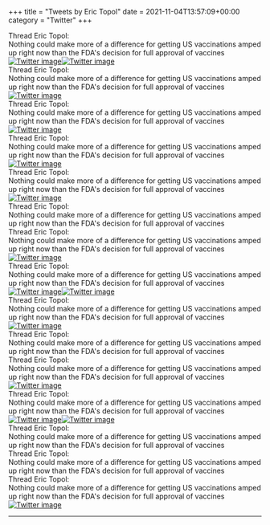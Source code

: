 +++
title = "Tweets by Eric Topol" 
date = 2021-11-04T13:57:09+00:00
category = "Twitter"
+++
<div class="tweet"> 
<div class="profile"> 
Thread Eric Topol: 
</div> 
<div class="tweet-content">Nothing could make more of a difference for getting US vaccinations amped up right now than the FDA's decision for full approval of vaccines</div></div><a href="FDWqtwLVIAkVnBG.jpg"  ><img src="FDWqtwLVIAkVnBG.jpg" alt="Twitter image" ></img></a><a href="FDWrTRCUcBUX5VU.jpg"  ><img src="FDWrTRCUcBUX5VU.jpg" alt="Twitter image" ></img></a><div class="tweet"> 
<div class="profile"> 
Thread Eric Topol: 
</div> 
<div class="tweet-content">Nothing could make more of a difference for getting US vaccinations amped up right now than the FDA's decision for full approval of vaccines</div></div><a href="FDWtd2sUYAkRIcY.jpg"  ><img src="FDWtd2sUYAkRIcY.jpg" alt="Twitter image" ></img></a><div class="tweet"> 
<div class="profile"> 
Thread Eric Topol: 
</div> 
<div class="tweet-content">Nothing could make more of a difference for getting US vaccinations amped up right now than the FDA's decision for full approval of vaccines</div></div><a href="FDW1vhNVcAkzhS5.jpg"  ><img src="FDW1vhNVcAkzhS5.jpg" alt="Twitter image" ></img></a><div class="tweet"> 
<div class="profile"> 
Thread Eric Topol: 
</div> 
<div class="tweet-content">Nothing could make more of a difference for getting US vaccinations amped up right now than the FDA's decision for full approval of vaccines</div></div><a href="FDW632dVUAsFvNK.jpg"  ><img src="FDW632dVUAsFvNK.jpg" alt="Twitter image" ></img></a><div class="tweet"> 
<div class="profile"> 
Thread Eric Topol: 
</div> 
<div class="tweet-content">Nothing could make more of a difference for getting US vaccinations amped up right now than the FDA's decision for full approval of vaccines</div></div><a href="FDXDB7MUYAcnuoM.jpg"  ><img src="FDXDB7MUYAcnuoM.jpg" alt="Twitter image" ></img></a><div class="tweet"> 
<div class="profile"> 
Thread Eric Topol: 
</div> 
<div class="tweet-content">Nothing could make more of a difference for getting US vaccinations amped up right now than the FDA's decision for full approval of vaccines</div></div><div class="tweet"> 
<div class="profile"> 
Thread Eric Topol: 
</div> 
<div class="tweet-content">Nothing could make more of a difference for getting US vaccinations amped up right now than the FDA's decision for full approval of vaccines</div></div><a href="FDXkHJAVEAgIy3r.jpg"  ><img src="FDXkHJAVEAgIy3r.jpg" alt="Twitter image" ></img></a><div class="tweet"> 
<div class="profile"> 
Thread Eric Topol: 
</div> 
<div class="tweet-content">Nothing could make more of a difference for getting US vaccinations amped up right now than the FDA's decision for full approval of vaccines</div></div><a href="FDXsAodVEBUvvU5.jpg"  ><img src="FDXsAodVEBUvvU5.jpg" alt="Twitter image" ></img></a><a href="FDXsDgBUYAAyg1X.jpg"  ><img src="FDXsDgBUYAAyg1X.jpg" alt="Twitter image" ></img></a><div class="tweet"> 
<div class="profile"> 
Thread Eric Topol: 
</div> 
<div class="tweet-content">Nothing could make more of a difference for getting US vaccinations amped up right now than the FDA's decision for full approval of vaccines</div></div><a href="FDYMx3hVQBEXey5.jpg"  ><img src="FDYMx3hVQBEXey5.jpg" alt="Twitter image" ></img></a><div class="tweet"> 
<div class="profile"> 
Thread Eric Topol: 
</div> 
<div class="tweet-content">Nothing could make more of a difference for getting US vaccinations amped up right now than the FDA's decision for full approval of vaccines</div></div><div class="tweet"> 
<div class="profile"> 
Thread Eric Topol: 
</div> 
<div class="tweet-content">Nothing could make more of a difference for getting US vaccinations amped up right now than the FDA's decision for full approval of vaccines</div></div><a href="FDY5zVbUUAALRA3.jpg"  ><img src="FDY5zVbUUAALRA3.jpg" alt="Twitter image" ></img></a><div class="tweet"> 
<div class="profile"> 
Thread Eric Topol: 
</div> 
<div class="tweet-content">Nothing could make more of a difference for getting US vaccinations amped up right now than the FDA's decision for full approval of vaccines</div></div><a href="FDY8vBDVkBYMQcU.jpg"  ><img src="FDY8vBDVkBYMQcU.jpg" alt="Twitter image" ></img></a><a href="FDY8xLlVkAc_t2r.jpg"  ><img src="FDY8xLlVkAc_t2r.jpg" alt="Twitter image" ></img></a><div class="tweet"> 
<div class="profile"> 
Thread Eric Topol: 
</div> 
<div class="tweet-content">Nothing could make more of a difference for getting US vaccinations amped up right now than the FDA's decision for full approval of vaccines</div></div><div class="tweet"> 
<div class="profile"> 
Thread Eric Topol: 
</div> 
<div class="tweet-content">Nothing could make more of a difference for getting US vaccinations amped up right now than the FDA's decision for full approval of vaccines</div></div><div class="tweet"> 
<div class="profile"> 
Thread Eric Topol: 
</div> 
<div class="tweet-content">Nothing could make more of a difference for getting US vaccinations amped up right now than the FDA's decision for full approval of vaccines</div></div><a href="FDZg6KCVcAM-TDS.jpg"  ><img src="FDZg6KCVcAM-TDS.jpg" alt="Twitter image" ></img></a>

---